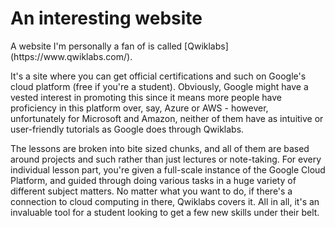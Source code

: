 # An interesting website

<p>A website I'm personally a fan of is called [Qwiklabs](https://www.qwiklabs.com/).</p>
<p>It's a site where you can get official certifications and such on Google's cloud platform (free if you're a student). Obviously, Google might have a vested interest in promoting this since it means more people have proficiency in this platform over, say, Azure or AWS - however, unfortunately for Microsoft and Amazon, neither of them have as intuitive or user-friendly tutorials as Google does through Qwiklabs.</p>
<p>The lessons are broken into bite sized chunks, and all of them are based around projects and such rather than just lectures or note-taking. For every individual lesson part, you're given a full-scale instance of the Google Cloud Platform, and guided through doing various tasks in a huge variety of different subject matters. No matter what you want to do, if there's a connection to cloud computing in there, Qwiklabs covers it. All in all, it's an invaluable tool for a student looking to get a few new skills under their belt.</p>